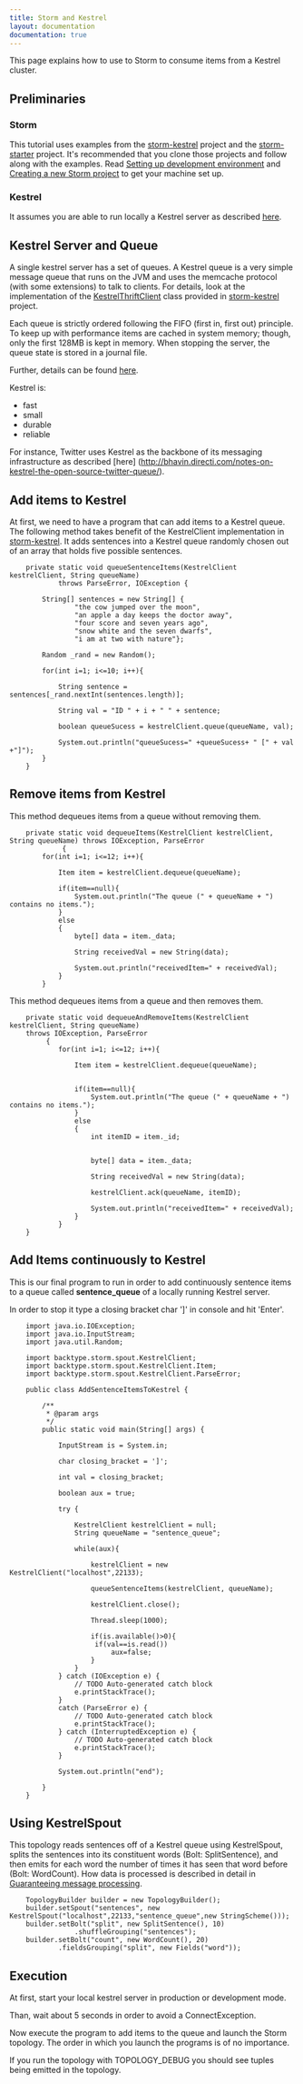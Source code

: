 ```yaml
---
title: Storm and Kestrel
layout: documentation
documentation: true
---
```

This page explains how to use to Storm to consume items from a Kestrel cluster.

## Preliminaries
### Storm
This tutorial uses examples from the [storm-kestrel](https://github.com/nathanmarz/storm-kestrel) project and the [storm-starter](http://github.com/apache/storm/blob/master/examples/storm-starter) project. It's recommended that you clone those projects and follow along with the examples. Read [Setting up development environment](Setting-up-development-environment.html) and [Creating a new Storm project](https://github.com/apache/storm/wiki/Creating-a-new-Storm-project) to get your machine set up.
### Kestrel
It assumes you are able to run locally a Kestrel server as described [here](https://github.com/nathanmarz/storm-kestrel).

## Kestrel Server and Queue
A single kestrel server has a set of queues. A Kestrel queue is a very simple message queue that runs on the JVM and uses the memcache protocol (with some extensions) to talk to clients. For details, look at the implementation of the [KestrelThriftClient](https://github.com/nathanmarz/storm-kestrel/blob/master/src/jvm/backtype/storm/spout/KestrelThriftClient.java) class provided in [storm-kestrel](https://github.com/nathanmarz/storm-kestrel) project.

Each queue is strictly ordered following the FIFO (first in, first out) principle. To keep up with performance items are cached in system memory; though, only the first 128MB is kept in memory. When stopping the server, the queue state is stored in a journal file.

Further, details can be found [here](https://github.com/nathanmarz/kestrel/blob/master/docs/guide.md).

Kestrel is:
* fast
* small
* durable
* reliable

For instance, Twitter uses Kestrel as the backbone of its messaging infrastructure as described [here] (http://bhavin.directi.com/notes-on-kestrel-the-open-source-twitter-queue/).

## Add items to Kestrel
At first, we need to have a program that can add items to a Kestrel queue. The following method takes benefit of the KestrelClient implementation in [storm-kestrel](https://github.com/nathanmarz/storm-kestrel). It adds sentences into a Kestrel queue randomly chosen out of an array that holds five possible sentences.

```
    private static void queueSentenceItems(KestrelClient kestrelClient, String queueName)
			throws ParseError, IOException {

		String[] sentences = new String[] {
	            "the cow jumped over the moon",
	            "an apple a day keeps the doctor away",
	            "four score and seven years ago",
	            "snow white and the seven dwarfs",
	            "i am at two with nature"};

		Random _rand = new Random();

		for(int i=1; i<=10; i++){

			String sentence = sentences[_rand.nextInt(sentences.length)];

			String val = "ID " + i + " " + sentence;

			boolean queueSucess = kestrelClient.queue(queueName, val);

			System.out.println("queueSucess=" +queueSucess+ " [" + val +"]");
		}
	}
```

## Remove items from Kestrel

This method dequeues items from a queue without removing them.
```
    private static void dequeueItems(KestrelClient kestrelClient, String queueName) throws IOException, ParseError
			 {
		for(int i=1; i<=12; i++){

			Item item = kestrelClient.dequeue(queueName);

			if(item==null){
				System.out.println("The queue (" + queueName + ") contains no items.");
			}
			else
			{
				byte[] data = item._data;

				String receivedVal = new String(data);

				System.out.println("receivedItem=" + receivedVal);
			}
		}
```

This method dequeues items from a queue and then removes them.
```
    private static void dequeueAndRemoveItems(KestrelClient kestrelClient, String queueName)
    throws IOException, ParseError
		 {
			for(int i=1; i<=12; i++){

				Item item = kestrelClient.dequeue(queueName);


				if(item==null){
					System.out.println("The queue (" + queueName + ") contains no items.");
				}
				else
				{
					int itemID = item._id;


					byte[] data = item._data;

					String receivedVal = new String(data);

					kestrelClient.ack(queueName, itemID);

					System.out.println("receivedItem=" + receivedVal);
				}
			}
	}
```

## Add Items continuously to Kestrel

This is our final program to run in order to add continuously sentence items to a queue called **sentence_queue** of a locally running Kestrel server.

In order to stop it type a closing bracket char ']' in console and hit 'Enter'.

```
    import java.io.IOException;
    import java.io.InputStream;
    import java.util.Random;

    import backtype.storm.spout.KestrelClient;
    import backtype.storm.spout.KestrelClient.Item;
    import backtype.storm.spout.KestrelClient.ParseError;

    public class AddSentenceItemsToKestrel {

    	/**
    	 * @param args
    	 */
    	public static void main(String[] args) {

    		InputStream is = System.in;

			char closing_bracket = ']';

			int val = closing_bracket;

			boolean aux = true;

			try {

				KestrelClient kestrelClient = null;
				String queueName = "sentence_queue";

				while(aux){

					kestrelClient = new KestrelClient("localhost",22133);

					queueSentenceItems(kestrelClient, queueName);

					kestrelClient.close();

					Thread.sleep(1000);

					if(is.available()>0){
					 if(val==is.read())
						 aux=false;
					}
				}
			} catch (IOException e) {
				// TODO Auto-generated catch block
				e.printStackTrace();
			}
			catch (ParseError e) {
				// TODO Auto-generated catch block
				e.printStackTrace();
			} catch (InterruptedException e) {
				// TODO Auto-generated catch block
				e.printStackTrace();
			}

			System.out.println("end");

	    }
	}
```
## Using KestrelSpout

This topology reads sentences off of a Kestrel queue using KestrelSpout, splits the sentences into its constituent words (Bolt: SplitSentence), and then emits for each word the number of times it has seen that word before (Bolt: WordCount). How data is processed is described in detail in [Guaranteeing message processing](Guaranteeing-message-processing.html).

```
    TopologyBuilder builder = new TopologyBuilder();
    builder.setSpout("sentences", new KestrelSpout("localhost",22133,"sentence_queue",new StringScheme()));
    builder.setBolt("split", new SplitSentence(), 10)
    	        .shuffleGrouping("sentences");
    builder.setBolt("count", new WordCount(), 20)
	        .fieldsGrouping("split", new Fields("word"));
```

## Execution

At first, start your local kestrel server in production or development mode.

Than, wait about 5 seconds in order to avoid a ConnectException.

Now execute the program to add items to the queue and launch the Storm topology. The order in which you launch the programs is of no importance.

If you run the topology with TOPOLOGY_DEBUG you should see tuples being emitted in the topology.
